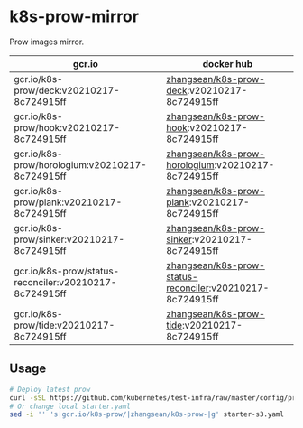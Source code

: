 # k8s-prow-mirror

Prow images mirror.

gcr.io | docker hub
---|---
gcr.io/k8s-prow/deck:v20210217-8c724915ff | [zhangsean/k8s-prow-deck](https://hub.docker.com/r/zhangsean/k8s-prow-deck):v20210217-8c724915ff
gcr.io/k8s-prow/hook:v20210217-8c724915ff | [zhangsean/k8s-prow-hook](https://hub.docker.com/r/zhangsean/k8s-prow-hook):v20210217-8c724915ff
gcr.io/k8s-prow/horologium:v20210217-8c724915ff | [zhangsean/k8s-prow-horologium](https://hub.docker.com/r/zhangsean/k8s-prow-horologium):v20210217-8c724915ff
gcr.io/k8s-prow/plank:v20210217-8c724915ff | [zhangsean/k8s-prow-plank](https://hub.docker.com/r/zhangsean/k8s-prow-plank):v20210217-8c724915ff
gcr.io/k8s-prow/sinker:v20210217-8c724915ff | [zhangsean/k8s-prow-sinker](https://hub.docker.com/r/zhangsean/k8s-prow-sinker):v20210217-8c724915ff
gcr.io/k8s-prow/status-reconciler:v20210217-8c724915ff | [zhangsean/k8s-prow-status-reconciler](https://hub.docker.com/r/zhangsean/k8s-prow-status-reconciler):v20210217-8c724915ff
gcr.io/k8s-prow/tide:v20210217-8c724915ff | [zhangsean/k8s-prow-tide](https://hub.docker.com/r/zhangsean/k8s-prow-tide):v20210217-8c724915ff

## Usage

```bash
# Deploy latest prow
curl -sSL https://github.com/kubernetes/test-infra/raw/master/config/prow/cluster/starter-s3.yaml | sed 's|gcr.io/k8s-prow/|zhangsean/k8s-prow-|g' | kubectl apply -f -
# Or change local starter.yaml
sed -i '' 's|gcr.io/k8s-prow/|zhangsean/k8s-prow-|g' starter-s3.yaml
```
